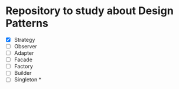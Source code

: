 # Repository to study about Design Patterns

- [x] Strategy  
- [ ] Observer  
- [ ] Adapter  
- [ ] Facade  
- [ ] Factory  
- [ ] Builder  
- [ ] Singleton *
